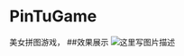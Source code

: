 # PinTuGame
美女拼图游戏，
##效果展示
![这里写图片描述](https://github.com/zwb1992/PinTuGame/blob/master/PinTuGame/images/pintu.gif)
